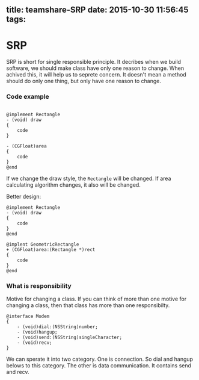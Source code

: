 title: teamshare-SRP
date: 2015-10-30 11:56:45
tags:
---

# SRP

SRP is short for single responsible principle. It decribes when we build software, we should make class have only one reason to change. When achived this, it will help us to seprete concern. It doesn't mean a method should do only one thing, but only have one reason to change.

### Code example

```Object-c

@implement Rectangle 
- (void) draw
{
    code
}

- (CGFloat)area
{
    code
}
@end
```

If we change the draw style, the `Rectangle` will be changed. If area calculating algorithm changes, it also will be changed.


Better design:

```Object-c
@implement Rectangle
- (void) draw
{
    code
}
@end

@implent GeometricRectangle
+ (CGFloat)area:(Rectangle *)rect
{
    code
}
@end
```

### What is responsibility

Motive for changing a class. If you can think of more than one motive for changing a class, then that class has more than one responsibilty.

```Object-c
@interface Modem
{
    - (void)dial:(NSString)number;
    - (void)hangup;
    - (void)send:(NSString)singleCharacter;
    - (void)recv;
}
```

We can sperate it into two category. One is connection. So dial and hangup belows to this category. The other is data communication. It contains send and recv.

